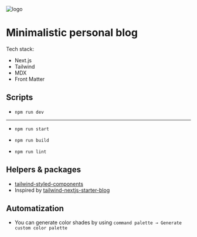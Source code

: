![logo](https://realhe.ro/img/logo.svg "Realhe.ro")

# Minimalistic personal blog

Tech stack:

- Next.js
- Tailwind
- MDX
- Front Matter

## Scripts

- `npm run dev`

---

- `npm run start`

- `npm run build`

- `npm run lint`

## Helpers & packages

- [tailwind-styled-components](https://www.npmjs.com/package/tailwind-styled-components)
- Inspired by [tailwind-nextjs-starter-blog](https://github.com/timlrx/tailwind-nextjs-starter-blog)

## Automatization

- You can generate color shades by using `command palette → Generate custom color palette`
